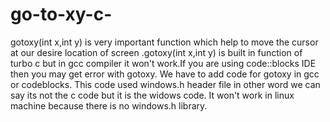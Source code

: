 # go-to-xy-c-
gotoxy(int x,int y) is very important function which help to move the cursor at our desire location of screen .gotoxy(int x,int y)  is built in function of  turbo c  but in gcc compiler it won't work.If you are using code::blocks IDE then you may get error with gotoxy. We have to add code for gotoxy in gcc or codeblocks. This code used windows.h header file in other word we can say its not the c code but it is the widows code. It won't work in linux machine because there is no windows.h library.
